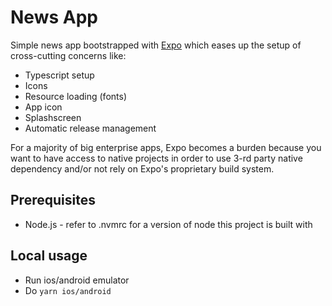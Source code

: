 # News App

Simple news app bootstrapped with [Expo](https://expo.io/) 
which eases up the setup of cross-cutting concerns like:

- Typescript setup
- Icons
- Resource loading (fonts)
- App icon
- Splashscreen
- Automatic release management

For a majority of big enterprise apps,
Expo becomes a burden because you want to have access to native projects 
in order to use 3-rd party native dependency and/or not rely on Expo's proprietary build system.

## Prerequisites

- Node.js - refer to .nvmrc for a version of node this project is built with

## Local usage

- Run ios/android emulator
- Do ```yarn ios/android```

